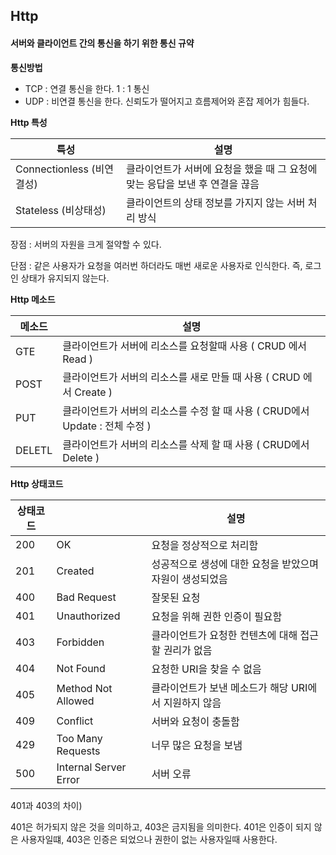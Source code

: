 ## Http

#### 서버와 클라이언트 간의 통신을 하기 위한 통신 규약



**통신방법**

- TCP : 연결 통신을 한다. 1 : 1 통신
- UDP : 비연결 통신을 한다. 신뢰도가 떨어지고 흐름제어와 혼잡 제어가 힘들다.



**Http 특성**

| 특성                      | 설명                                                         |
| ------------------------- | ------------------------------------------------------------ |
| Connectionless (비연결성) | 클라이언트가 서버에 요청을 했을 때 그 요청에 맞는 응답을 보낸 후 연결을 끊음 |
| Stateless (비상태성)      | 클라이언트의 상태 정보를 가지지 않는 서버 처리 방식          |

장점 : 서버의 자원을 크게 절약할 수 있다.  

단점 : 같은 사용자가 요청을 여러번 하더라도 매번 새로운 사용자로 인식한다.  즉, 로그인 상태가 유지되지 않는다.



**Http 메소드**

| 메소드 | 설명                                                         |
| ------ | ------------------------------------------------------------ |
| GTE    | 클라이언트가 서버에 리소스를 요청할때 사용 ( CRUD 에서 Read ) |
| POST   | 클라이언트가 서버의 리소스를 새로 만들 때 사용 ( CRUD 에서 Create ) |
| PUT    | 클라이언트가 서버의 리소스를 수정 할 때 사용 ( CRUD에서 Update : 전체 수정 ) |
| DELETL | 클라이언트가 서버의 리소스를 삭제 할 때 사용 ( CRUD에서 Delete ) |



**Http 상태코드**

| 상태코드 |                       | 설명                                                     |
| -------- | --------------------- | -------------------------------------------------------- |
| 200      | OK                    | 요청을 정상적으로 처리함                                 |
| 201      | Created               | 성공적으로 생성에 대한 요청을 받았으며 자원이 생성되었음 |
| 400      | Bad Request           | 잘못된 요청                                              |
| 401      | Unauthorized          | 요청을 위해 권한 인증이 필요함                           |
| 403      | Forbidden             | 클라이언트가 요청한 컨텐츠에 대해 접근할 권리가 없음     |
| 404      | Not Found             | 요청한 URI을 찾을 수 없음                                |
| 405      | Method Not Allowed    | 클라이언트가 보낸 메소드가 해당 URI에서 지원하지 않음    |
| 409      | Conflict              | 서버와 요청이 충돌함                                     |
| 429      | Too Many Requests     | 너무 많은 요청을 보냄                                    |
| 500      | Internal Server Error | 서버 오류                                                |

401과 403의 차이)

401은 허가되지 않은 것을 의미하고, 403은 금지됨을 의미한다. 401은 인증이 되지 않은 사용자일떄, 403은 인증은 되었으나 권한이 없는 사용자일때 사용한다.